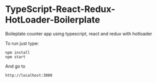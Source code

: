 # TypeScript-React-Redux-HotLoader-Boilerplate
Boileplate counter app using typescript, react and redux with hotloader

To run just type:

    npm install
    npm start
    
And go to

    http://localhost:3000
    
